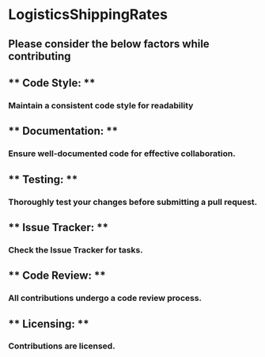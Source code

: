 # LogisticsShippingRates

## Please consider the below factors while contributing

## ** Code Style: ** ##
### Maintain a consistent code style for readability ###

## ** Documentation: ** ##
### Ensure well-documented code for effective collaboration. ###

## ** Testing: ** ##
### Thoroughly test your changes before submitting a pull request. ###

## ** Issue Tracker: ** ##
### Check the Issue Tracker for tasks. ###

## ** Code Review: ** ##
### All contributions undergo a code review process. ###

## ** Licensing: ** ##
### Contributions are licensed. ###
